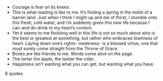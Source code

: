  - Courage is fear on its knees.
 - This is what reading is like to me. It’s finding a spring in the midst of a barren land. Just when I think I might up and die of thirst, I stumble onto this fresh, cold water, and I’m suddenly given this new life because I can-and do-drink to my heart’s content.
 - Yet it seems to me finishing well in this life is not so much about who is the best or greatest at something, but rather who embraces lowliness of heart. Laying down one’s rights- meekness- is a blessed virtue, one that must surely come straight from the Throne of Grace.
 - Books are like friends to me. Words come alive on the page.
 - The tarter the apple, the tastier the cider.
 - Happiness isn’t wanting what you can get, but wanting what you have.

6 quotes